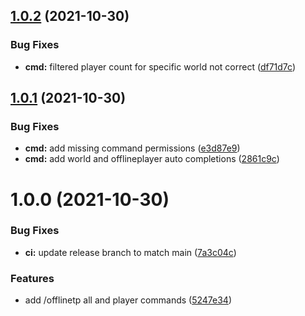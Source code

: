 ## [1.0.2](https://github.com/Silthus/purpur-offline-teleport/compare/v1.0.1...v1.0.2) (2021-10-30)


### Bug Fixes

* **cmd:** filtered player count for specific world not correct ([df71d7c](https://github.com/Silthus/purpur-offline-teleport/commit/df71d7c33ecc5e21dc76e7fe613ac090e311a7d8))

## [1.0.1](https://github.com/Silthus/purpur-offline-teleport/compare/v1.0.0...v1.0.1) (2021-10-30)


### Bug Fixes

* **cmd:** add missing command permissions ([e3d87e9](https://github.com/Silthus/purpur-offline-teleport/commit/e3d87e97ed4329cfb7a6dd354c1fbe27532b6b53))
* **cmd:** add world and offlineplayer auto completions ([2861c9c](https://github.com/Silthus/purpur-offline-teleport/commit/2861c9cac62a96984a98e573c6c8f61f97907b42))

# 1.0.0 (2021-10-30)


### Bug Fixes

* **ci:** update release branch to match main ([7a3c04c](https://github.com/Silthus/purpur-offline-teleport/commit/7a3c04c50263acc1a2fe305ed501c896b6eee915))


### Features

* add /offlinetp all and player commands ([5247e34](https://github.com/Silthus/purpur-offline-teleport/commit/5247e346fa8b9c4260e1ecf63abfa0b662d75d3b))
